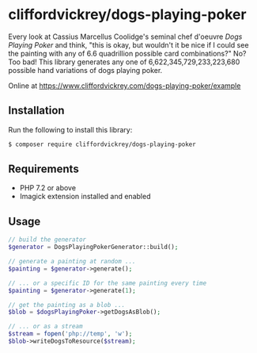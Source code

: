 # cliffordvickrey/dogs-playing-poker

Every look at Cassius Marcellus Coolidge's seminal chef d'oeuvre *Dogs Playing Poker* and think,  "this is okay, but wouldn't it be nice if I could see the painting with any of 6.6 quadrillion possible card combinations?" No? Too bad! This library generates any one of 6,622,345,729,233,223,680 possible hand variations of dogs playing poker.

Online at https://www.cliffordvickrey.com/dogs-playing-poker/example

## Installation

Run the following to install this library:
```bash
$ composer require cliffordvickrey/dogs-playing-poker
```

## Requirements

* PHP 7.2 or above
* Imagick extension installed and enabled

## Usage

```php
// build the generator
$generator = DogsPlayingPokerGenerator::build();

// generate a painting at random ...
$painting = $generator->generate();

// ... or a specific ID for the same painting every time
$painting = $generator->generate(1);

// get the painting as a blob ...
$blob = $dogsPlayingPoker->getDogsAsBlob();

// ... or as a stream
$stream = fopen('php://temp', 'w');
$blob->writeDogsToResource($stream);
```
